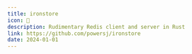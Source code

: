 ```yaml
---
title: ironstore
icon: 🏦
description: Rudimentary Redis client and server in Rust
link: https://github.com/powersj/ironstore
date: 2024-01-01
---
```

